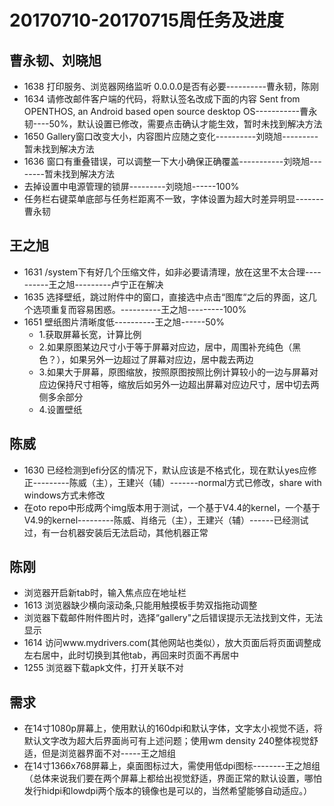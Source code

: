 # 20170710-20170715周任务及进度

## 曹永韧、刘晓旭 
  - 1638 打印服务、浏览器网络监听 0.0.0.0是否有必要----------曹永韧，陈刚
  - 1634 请修改邮件客户端的代码，将默认签名改成下面的内容 Sent from OPENTHOS, an Android based open source desktop OS-----------曹永韧----50%，默认设置已修改，需要点击确认才能生效，暂时未找到解决方法
  - 1650 Gallery窗口改变大小，内容图片应随之变化----------刘晓旭---------暂未找到解决方法
  - 1636 窗口有重叠错误，可以调整一下大小确保正确覆盖-----------刘晓旭--------暂未找到解决方法
  - 去掉设置中电源管理的锁屏---------刘晓旭------100%
  - 任务栏右键菜单底部与任务栏距离不一致，字体设置为超大时差异明显-------曹永韧

## 王之旭  
  - 1631 /system下有好几个压缩文件，如非必要请清理，放在这里不太合理----------王之旭---------卢宁正在解决
  - 1635 选择壁纸，跳过附件中的窗口，直接选中点击“图库“之后的界面，这几个选项重复而容易困惑。----------王之旭---------100%
  - 1651 壁纸图片清晰度低----------王之旭------50%
    - 1.获取屏幕长宽，计算比例
    - 2.如果原图某边尺寸小于等于屏幕对应边，居中，周围补充纯色（黑色？），如果另外一边超过了屏幕对应边，居中裁去两边
    - 3.如果大于屏幕，原图缩放，按照原图按照比例计算较小的一边与屏幕对应边保持尺寸相等，缩放后如另外一边超出屏幕对应边尺寸，居中切去两侧多余部分
    - 4.设置壁纸

## 陈威
  - 1630 已经检测到efi分区的情况下，默认应该是不格式化，现在默认yes应修正---------陈威（主），王建兴（辅）-------normal方式已修改，share with windows方式未修改
  - 在oto repo中形成两个img版本用于测试，一个基于V4.4的kernel，一个基于V4.9的kernel---------陈威、肖络元（主），王建兴（辅）------已经测试过，有一台机器安装后无法启动，其他机器正常

## 陈刚
  - 浏览器开启新tab时，输入焦点应在地址栏
  - 1613 浏览器缺少横向滚动条,只能用触摸板手势双指拖动调整
  - 浏览器下载邮件附件图片时，选择“gallery"之后错误提示无法找到文件，无法显示
  - 1614 访问www.mydrivers.com(其他网站也类似），放大页面后将页面调整成左右居中，此时切换到其他tab，再回来时页面不再居中
  - 1255 浏览器下载apk文件，打开关联不对

## 需求
  - 在14寸1080p屏幕上，使用默认的160dpi和默认字体，文字太小视觉不适，将默认文字改为超大后界面尚可有上述问题；使用wm density 240整体视觉舒适，但是浏览器界面不对-----王之旭组
  - 在14寸1366x768屏幕上，桌面图标过大，需使用低dpi图标--------王之旭组
（总体来说我们要在两个屏幕上都给出视觉舒适，界面正常的默认设置，哪怕发行hidpi和lowdpi两个版本的镜像也是可以的，当然希望能够自动适应。）
